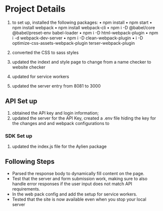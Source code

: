 # Project Details

1. to set up, installed the following packages:
•	npm install
•	npm start
•	npm install webpack 
•	npm install webpack-cli
• npm i -D @babel/core @babel/preset-env babel-loader
• npm i -D html-webpack-plugin
• npm i -d webpack-dev-server
• npm i -D clean-webpack-plugin
• i -D optimize-css-assets-webpack-plugin terser-webpack-plugin

2. converted the CSS to sass styles

3. updated the indext and style page to change from a name checker to website checker

4. updated for service workers

5. updated the server entry from 8081 to 3000


## API Set up
1. obtained the API key and login information;
2. updated the server for the API Key, created a .env file hiding the key for the changes and  and webpack configurations to 

### SDK Set up
1. updated the index.js file for the Aylien package

## Following Steps
- Parsed the response body to dynamically fill content on the page.
- Test that the server and form submission work, making sure to also handle error responses if the user input does not match API requirements. 
- In the web pack config and add the setup for service workers. 
- Tested that the site is now available even when you stop your local server
